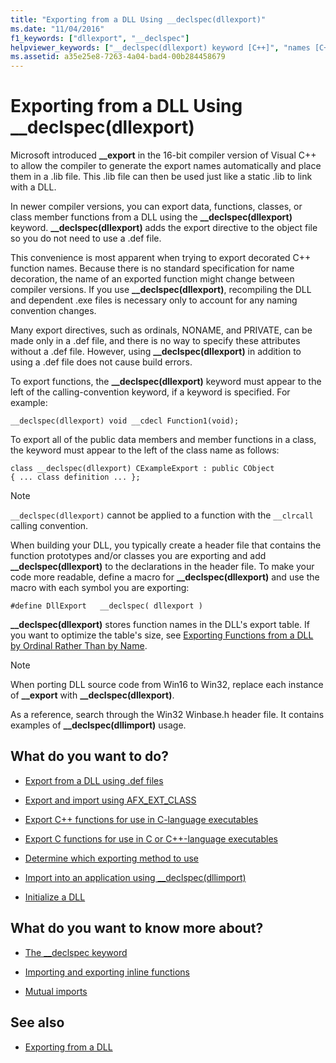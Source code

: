 ```yaml
---
title: "Exporting from a DLL Using __declspec(dllexport)"
ms.date: "11/04/2016"
f1_keywords: ["dllexport", "__declspec"]
helpviewer_keywords: ["__declspec(dllexport) keyword [C++]", "names [C++], DLL exports by", "export directives [C++]", "exporting DLLs [C++], __declspec(dllexport) keyword"]
ms.assetid: a35e25e8-7263-4a04-bad4-00b284458679
---
```

# Exporting from a DLL Using __declspec(dllexport)

Microsoft introduced **__export** in the 16-bit compiler version of Visual C++ to allow the compiler to generate the export names automatically and place them in a .lib file. This .lib file can then be used just like a static .lib to link with a DLL.

In newer compiler versions, you can export data, functions, classes, or class member functions from a DLL using the **__declspec(dllexport)** keyword. **__declspec(dllexport)** adds the export directive to the object file so you do not need to use a .def file.

This convenience is most apparent when trying to export decorated C++ function names. Because there is no standard specification for name decoration, the name of an exported function might change between compiler versions. If you use **__declspec(dllexport)**, recompiling the DLL and dependent .exe files is necessary only to account for any naming convention changes.

Many export directives, such as ordinals, NONAME, and PRIVATE, can be made only in a .def file, and there is no way to specify these attributes without a .def file. However, using **__declspec(dllexport)** in addition to using a .def file does not cause build errors.

To export functions, the **__declspec(dllexport)** keyword must appear to the left of the calling-convention keyword, if a keyword is specified. For example:

```
__declspec(dllexport) void __cdecl Function1(void);
```

To export all of the public data members and member functions in a class, the keyword must appear to the left of the class name as follows:

```
class __declspec(dllexport) CExampleExport : public CObject
{ ... class definition ... };
```

> [!NOTE]
>  `__declspec(dllexport)` cannot be applied to a function with the `__clrcall` calling convention.

When building your DLL, you typically create a header file that contains the function prototypes and/or classes you are exporting and add **__declspec(dllexport)** to the declarations in the header file. To make your code more readable, define a macro for **__declspec(dllexport)** and use the macro with each symbol you are exporting:

```
#define DllExport   __declspec( dllexport )
```

**__declspec(dllexport)** stores function names in the DLL's export table. If you want to optimize the table's size, see [Exporting Functions from a DLL by Ordinal Rather Than by Name](../build/exporting-functions-from-a-dll-by-ordinal-rather-than-by-name.md).

> [!NOTE]
>  When porting DLL source code from Win16 to Win32, replace each instance of **__export** with **__declspec(dllexport)**.

As a reference, search through the Win32 Winbase.h header file. It contains examples of **__declspec(dllimport)** usage.

## What do you want to do?

- [Export from a DLL using .def files](../build/exporting-from-a-dll-using-def-files.md)

- [Export and import using AFX_EXT_CLASS](../build/exporting-and-importing-using-afx-ext-class.md)

- [Export C++ functions for use in C-language executables](../build/exporting-cpp-functions-for-use-in-c-language-executables.md)

- [Export C functions for use in C or C++-language executables](../build/exporting-c-functions-for-use-in-c-or-cpp-language-executables.md)

- [Determine which exporting method to use](../build/determining-which-exporting-method-to-use.md)

- [Import into an application using __declspec(dllimport)](../build/importing-into-an-application-using-declspec-dllimport.md)

- [Initialize a DLL](../build/run-time-library-behavior.md#initializing-a-dll)

## What do you want to know more about?

- [The __declspec keyword](../cpp/declspec.md)

- [Importing and exporting inline functions](../build/importing-and-exporting-inline-functions.md)

- [Mutual imports](../build/mutual-imports.md)

## See also

- [Exporting from a DLL](../build/exporting-from-a-dll.md)
